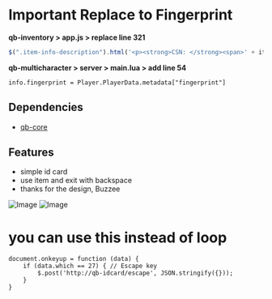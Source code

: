 # Important Replace to Fingerprint
**qb-inventory > app.js > replace line 321**
```javascript
$(".item-info-description").html('<p><strong>CSN: </strong><span>' + itemData.info.citizenid + '</span></p><p><strong>First Name: </strong><span>' + itemData.info.firstname + '</span></p><p><strong>Last Name: </strong><span>' + itemData.info.lastname + '</span></p><p><strong>Birth Date: </strong><span>' + itemData.info.birthdate + '</span></p><p><strong>Gender: </strong><span>' + gender + '</span></p><p><strong>Nationality: </strong><span>' + itemData.info.nationality + '</span></p>' + '</span></p><p><strong>Fingerprint: </strong><span>' + itemData.info.fingerprint + '</span></p>');
```
**qb-multicharacter > server > main.lua > add line 54**
```
info.fingerprint = Player.PlayerData.metadata["fingerprint"]
```

## Dependencies
* [qb-core](https://github.com/qbcore-framework/qb-core)

## Features
+ simple id card
+ use item and exit with backspace
+ thanks for the design, Buzzee

![Image](https://i.hizliresim.com/cbm8p7a.png)
![Image](https://i.hizliresim.com/s0n20b6.png)



# you can use this instead of loop
    document.onkeyup = function (data) {
        if (data.which == 27) { // Escape key
            $.post('http://qb-idcard/escape', JSON.stringify({}));
        }
    }

